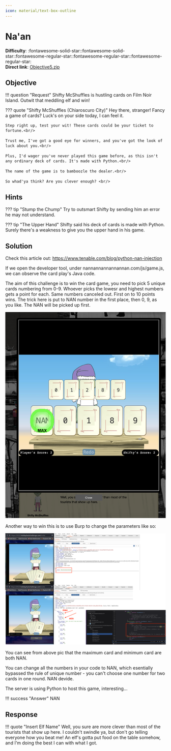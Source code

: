 ```yaml
---
icon: material/text-box-outline
---
```


# Na'an

**Difficulty**: :fontawesome-solid-star::fontawesome-solid-star::fontawesome-regular-star::fontawesome-regular-star::fontawesome-regular-star:<br/>
**Direct link**: [Objective5.zip](https://.../)

## Objective

!!! question "Request"
    Shifty McShuffles is hustling cards on Film Noir Island. Outwit that meddling elf and win!

??? quote "Shifty McShuffles (Chiaroscuro City)"
    Hey there, stranger! Fancy a game of cards? Luck's on your side today, I can feel it.<br/>

    Step right up, test your wit! These cards could be your ticket to fortune.<br/>

    Trust me, I've got a good eye for winners, and you've got the look of luck about you.<br/>

    Plus, I'd wager you've never played this game before, as this isn't any ordinary deck of cards. It's made with Python.<br/>

    The name of the game is to bamboozle the dealer.<br/>

    So whad'ya think? Are you clever enough? <br/>

## Hints

??? tip "Stump the Chump"
    Try to outsmart Shifty by sending him an error he may not understand.

??? tip "The Upper Hand"
    Shifty said his deck of cards is made with Python. Surely there's a weakness to give you the upper hand in his game.


## Solution

Check this article out: 
https://www.tenable.com/blog/python-nan-injection

If we open the developer tool, under nannannannannannan.com/js/game.js, we can observe the card play's Java code. 

The aim of this challenge is to win the card game, you need to pick 5 unique cards numbering from 0-9. Whoever picks the lowesr and highest numbers gets a point for each. Same numbers canceled out. First on to 10 points wins. The trick here is put to NAN number in the first place, then 0, 9, as you like. The NAN will be picked up first. 

![Solution 1](../img/objectives/o10/nan5.png)

Another way to win this is to use Burp to change the parameters like so: 

![Solution](../img/objectives/o10/nan.png)

You can see from above pic that the maximum card and minimum card are both NAN.

You can change all the numbers in your code to NAN, which esentially bypassed the rule of unique number - you can't choose one number for two cards in one round. NAN devide. 

The server is using Python to host this game, interesting...


!!! success "Answer"
    NAN

## Response

!!! quote "Insert Elf Name"
    Well, you sure are more clever than most of the tourists that show up here.
    I couldn't swindle ya, but don't go telling everyone how you beat me!
    An elf's gotta put food on the table somehow, and I'm doing the best I can with what I got.
